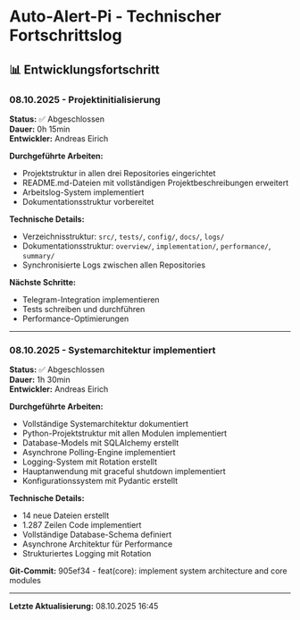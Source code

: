 # Auto-Alert-Pi - Technischer Fortschrittslog

## 📊 Entwicklungsfortschritt

### 08.10.2025 - Projektinitialisierung
**Status:** ✅ Abgeschlossen  
**Dauer:** 0h 15min  
**Entwickler:** Andreas Eirich

**Durchgeführte Arbeiten:**
- Projektstruktur in allen drei Repositories eingerichtet
- README.md-Dateien mit vollständigen Projektbeschreibungen erweitert
- Arbeitslog-System implementiert
- Dokumentationsstruktur vorbereitet

**Technische Details:**
- Verzeichnisstruktur: `src/`, `tests/`, `config/`, `docs/`, `logs/`
- Dokumentationsstruktur: `overview/`, `implementation/`, `performance/`, `summary/`
- Synchronisierte Logs zwischen allen Repositories

**Nächste Schritte:**
- Telegram-Integration implementieren
- Tests schreiben und durchführen
- Performance-Optimierungen

---

### 08.10.2025 - Systemarchitektur implementiert
**Status:** ✅ Abgeschlossen  
**Dauer:** 1h 30min  
**Entwickler:** Andreas Eirich

**Durchgeführte Arbeiten:**
- Vollständige Systemarchitektur dokumentiert
- Python-Projektstruktur mit allen Modulen implementiert
- Database-Models mit SQLAlchemy erstellt
- Asynchrone Polling-Engine implementiert
- Logging-System mit Rotation erstellt
- Hauptanwendung mit graceful shutdown implementiert
- Konfigurationssystem mit Pydantic erstellt

**Technische Details:**
- 14 neue Dateien erstellt
- 1.287 Zeilen Code implementiert
- Vollständige Database-Schema definiert
- Asynchrone Architektur für Performance
- Strukturiertes Logging mit Rotation

**Git-Commit:** 905ef34 - feat(core): implement system architecture and core modules

---
**Letzte Aktualisierung:** 08.10.2025 16:45